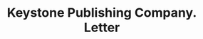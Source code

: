 ---
doi: 10.7916/D8ZW2Z1G
date_other: '1909'
date_other_textual: '1909'
form: correspondence
genre:
- Letters (correspondence)
name:
- Keystone Publishing Company
object_in_context_url: https://biggert.cul.columbia.edu/items/view/ave_biggert_01427
subject_hierarchical_geographic:
- Philadelphia, Pennsylvania, United States
subject_name:
- Keystone Publishing Company
title: Keystone Publishing Company. Letter
sort_title: Keystone Publishing Company. Letter
call_number: ave_biggert_01427
coordinates:
- 40.00944444444445,-75.13333333333334
pid: ave_biggert_01427
identifiers: ave_biggert_01427
thumbnail: false
permalink: /biggert/ave_biggert_01427/
layout: iiif-image-page
---